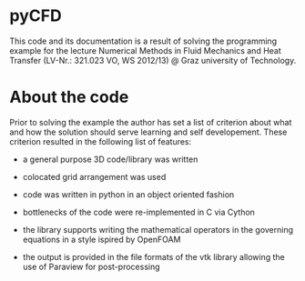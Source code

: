 pyCFD
=====

This code and its documentation is a result of solving the programming example for the lecture Numerical Methods in Fluid Mechanics and Heat Transfer (LV-Nr.: 321.023 VO, WS 2012/13) @ Graz university of Technology.

About the code
==============

Prior to solving the example the author has set a list of criterion about what
and how the solution should serve learning and self developement. These
criterion resulted in the following list of features:

* a general purpose 3D code/library was written

* colocated grid arrangement was used

* code was written in python in an object oriented fashion

* bottlenecks of the code were re-implemented in C via Cython

* the library supports writing the mathematical operators in the governing
  equations in a style ispired by OpenFOAM

* the output is provided in the file formats of the vtk library allowing the use
  of Paraview for post-processing
